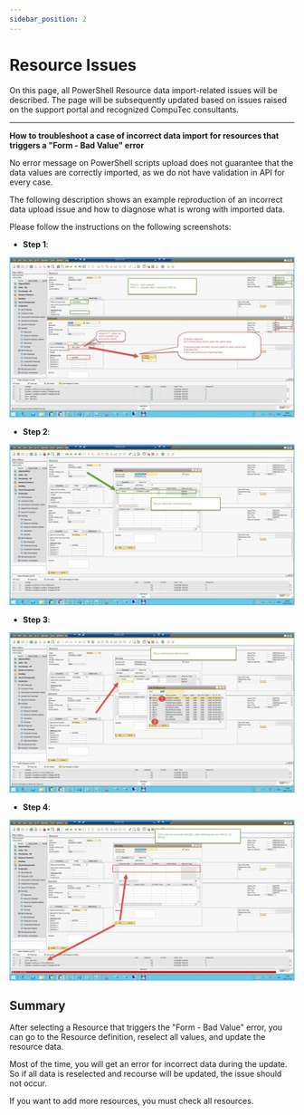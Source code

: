 ```yaml
---
sidebar_position: 2
---
```


# Resource Issues

On this page, all PowerShell Resource data import-related issues will be described. The page will be subsequently updated based on issues raised on the support portal and recognized CompuTec consultants.

---

**How to troubleshoot a case of incorrect data import for resources that triggers a "Form - Bad Value" error**

No error message on PowerShell scripts upload does not guarantee that the data values are correctly imported, as we do not have validation in API for every case.

The following description shows an example reproduction of an incorrect data upload issue and how to diagnose what is wrong with imported data.

Please follow the instructions on the following screenshots:

- **Step 1**:

![Incorrect Data](./media/ps-resource-issues/ps-resource-incorrect-data-1.webp)

- **Step 2**:

![Incorrect Data](./media/ps-resource-issues/ps-resource-incorrect-data-2.webp)

- **Step 3**:

![Incorrect Data](./media/ps-resource-issues/ps-resource-incorrect-data-3.webp)

- **Step 4**:

![Incorrect Data](./media/ps-resource-issues/ps-resource-incorrect-data-4.webp)

## Summary

After selecting a Resource that triggers the "Form - Bad Value" error, you can go to the Resource definition, reselect all values, and update the resource data.

Most of the time, you will get an error for incorrect data during the update. So if all data is reselected and recourse will be updated, the issue should not occur.

If you want to add more resources, you must check all resources.
